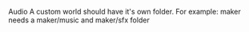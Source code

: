 Audio
A custom world should have it's own folder.
For example: maker needs a maker/music and maker/sfx folder
